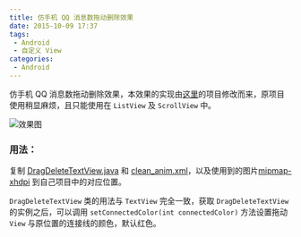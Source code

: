 ```yaml
---
title: 仿手机 QQ 消息数拖动删除效果
date: 2015-10-09 17:37
tags:
 - Android
 - 自定义 View
categories:
 - Android
---
```


仿手机 QQ 消息数拖动删除效果，本效果的实现由[这里](http://www.eoeandroid.com/forum.php?mod=viewthread&tid=909319)的项目修改而来，原项目使用稍显麻烦，且只能使用在 `ListView` 及 `ScrollView` 中。

![效果图](https://img-blog.csdn.net/20151009173942729)

### 用法：

复制 [DragDeleteTextView.java](https://github.com/shichaohui/DragDeleteTextView/blob/master/app/src/main/java/com/sch/dragdelete/DragDeleteTextView.java) 和 [clean_anim.xml](https://github.com/shichaohui/DragDeleteTextView/blob/master/app/src/main/res/drawable/clean_anim.xml)，以及使用到的图片[mipmap-xhdpi](https://github.com/shichaohui/DragDeleteTextView/tree/master/app/src/main/res/mipmap-xhdpi) 到自己项目中的对应位置。

`DragDeleteTextView` 类的用法与 `TextView` 完全一致，获取 `DragDeleteTextView` 的实例之后，可以调用 `setConnectedColor(int connectedColor)` 方法设置拖动 `View` 与原位置的连接线的颜色，默认红色。